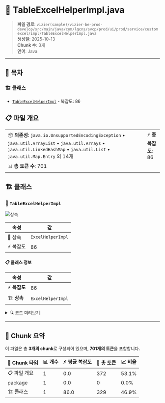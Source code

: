 # 📄 TableExcelHelperImpl.java

> **파일 경로**: `vizier(sample)/vizier-be-prod-develop/src/main/java/com/lgcns/svcp/prod/ui/prod/service/customexcel/impl/TableExcelHelperImpl.java`  
> **생성일**: 2025-10-13  
> **Chunk 수**: 3개  
> **언어**: Java
---

## 📑 목차

### 🏗️ 클래스
- [`TableExcelHelperImpl`](#class-tableexcelhelperimpl) - 복잡도: 86

## 📋 파일 개요

| | |
|--|--|
| 📦 **의존성**: `java.io.UnsupportedEncodingException` • `java.util.ArrayList` • `java.util.Arrays` • `java.util.LinkedHashMap` • `java.util.List` • `java.util.Map.Entry` 외 14개 | ⚡ **총 복잡도**: 86 |
| 📊 **총 토큰 수**: 701 |  |



## 🏗️ 클래스

### <a id="class-tableexcelhelperimpl"></a>🎯 `TableExcelHelperImpl`

![상속](https://img.shields.io/badge/상속-1개-blue)

| 속성 | 값 |
|------|----|
| 🧬 상속 | `ExcelHelperImpl` |
| ⚡ 복잡도 | 86 |



#### 📋 클래스 정보

| 속성 | 값 |
|------|----|
| ⚡ **복잡도** | 86 || 📍 **라인 범위** | 27-27 |
| 🏗️ **상속** | `ExcelHelperImpl` || 🏷️ **태그** | `class, java` |

<details>
<summary>🔍 코드 미리보기</summary>

```java
public class TableExcelHelperImpl extends ExcelHelperImpl implements TableExcelHelper {
	
	private final int MAX_COLUMN_WIDTH = 40 * 261;
	
	@Override
	public String[] createTitleHeader(Object... object) {
		List<TableColumnDto> dataHeader = (List<TableColumnDto>) object[0];

		List<String> header = new ArrayList<>();
		header.add(getHeaderLabel("index"));

		for (TableColumnDto columnDto : dataHeader) {
			header.add(columnDto.getColumnComment());
		}
		
		return header.toArray(new String[0]);
	}

	@Override
	public void createSheet(ExcelWriter excelWriter, ExcelInput excelInput) {
		Workbook workbook = excelWriter.getWorkbook();

		// Create sheet
		excelWriter.getStyle().setTitleCellStyle(createTitleCellStyleCustom(new ExcelCellStyleSupportCustom(workbook)));

		Sheet sheet = workbook.c...
```

**Chunk 정보**
- 🆔 **ID**: `83094686c315`
- 📍 **라인**: 27-27
- 📊 **토큰**: 329
- 🏷️ **태그**: `class, java`

</details>

---





## 🧩 Chunk 요약

이 파일은 총 **3개의 chunk**로 구성되어 있으며, **701개의 토큰**을 포함합니다.

| 🧩 Chunk 타입 | 📊 개수 | ⚡ 평균 복잡도 | 📝 총 토큰 | 📈 비율 |
|---------------|--------|-------------|----------|--------|
| 📋 파일 개요 | 1 | 0.0 | 372 | 53.1% |
| package | 1 | 0.0 | 0 | 0.0% |
| 🏗️ 클래스 | 1 | 86.0 | 329 | 46.9% |


